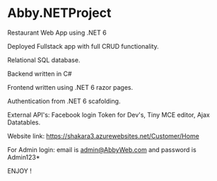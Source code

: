 # Abby.NETProject

Restaurant Web App using .NET 6

Deployed Fullstack app with full CRUD functionality.

Relational SQL database.

Backend written in C#

Frontend written using .NET 6 razor pages.

Authentication from .NET 6 scafolding.

External API's: Facebook login Token for Dev's, Tiny MCE editor, Ajax Datatables.

Website link: https://shakara3.azurewebsites.net/Customer/Home

For Admin login: email is admin@AbbyWeb.com and password is Admin123* 

ENJOY !

